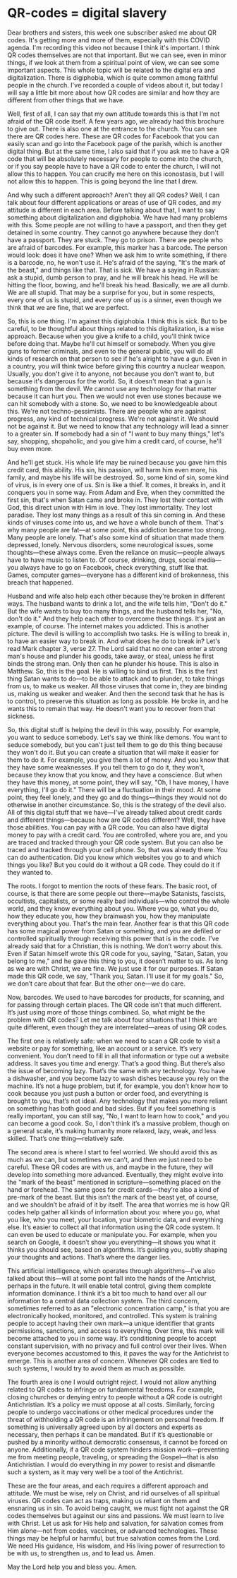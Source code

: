 # QR-codes = digital slavery

Dear brothers and sisters, this week one subscriber asked me about QR codes. It's getting more and more of them, especially with this COVID agenda. I'm recording this video not because I think it's important. I think QR codes themselves are not that important. But we can see, even in minor things, if we look at them from a spiritual point of view, we can see some important aspects. This whole topic will be related to the digital era and digitalization. There is digiphobia, which is quite common among faithful people in the church. I've recorded a couple of videos about it, but today I will say a little bit more about how QR codes are similar and how they are different from other things that we have.

Well, first of all, I can say that my own attitude towards this is that I'm not afraid of the QR code itself. A few years ago, we already had this brochure to give out. There is also one at the entrance to the church. You can see there are QR codes here. These are QR codes for Facebook that you can easily scan and go into the Facebook page of the parish, which is another digital thing. But at the same time, I also said that if you ask me to have a QR code that will be absolutely necessary for people to come into the church, or if you say people have to have a QR code to enter the church, I will not allow this to happen. You can crucify me here on this iconostasis, but I will not allow this to happen. This is going beyond the line that I drew.

And why such a different approach? Aren't they all QR codes? Well, I can talk about four different applications or areas of use of QR codes, and my attitude is different in each area. Before talking about that, I want to say something about digitalization and digiphobia. We have had many problems with this. Some people are not willing to have a passport, and then they get detained in some country. They cannot go anywhere because they don't have a passport. They are stuck. They go to prison. There are people who are afraid of barcodes. For example, this marker has a barcode. The person would look: does it have one? When we ask him to write something, if there is a barcode, no, he won't use it. He's afraid of the saying, "It's the mark of the beast," and things like that. That is sick. We have a saying in Russian: ask a stupid, dumb person to pray, and he will break his head. He will be hitting the floor, bowing, and he'll break his head. Basically, we are all dumb. We are all stupid. That may be a surprise for you, but in some respects, every one of us is stupid, and every one of us is a sinner, even though we think that we are fine, that we are perfect.

So, this is one thing. I'm against this digiphobia. I think this is sick. But to be careful, to be thoughtful about things related to this digitalization, is a wise approach. Because when you give a knife to a child, you'll think twice before doing that. Maybe he'll cut himself or somebody. When you give guns to former criminals, and even to the general public, you will do all kinds of research on that person to see if he's alright to have a gun. Even in a country, you will think twice before giving this country a nuclear weapon. Usually, you don't give it to anyone, not because you don't want to, but because it's dangerous for the world. So, it doesn't mean that a gun is something from the devil. We cannot use any technology for that matter because it can hurt you. Then we would not even use stones because we can hit somebody with a stone. So, we need to be knowledgeable about this. We're not techno-pessimists. There are people who are against progress, any kind of technical progress. We're not against it. We should not be against it. But we need to know that any technology will lead a sinner to a greater sin. If somebody had a sin of "I want to buy many things," let's say, shopping, shopaholic, and you give him a credit card, of course, he'll buy even more.

And he'll get stuck. His whole life may be ruined because you gave him this credit card, this ability. His sin, his passion, will harm him even more, his family, and maybe his life will be destroyed. So, some kind of sin, some kind of virus, is in every one of us. Sin is like a thief. It comes, it breaks in, and it conquers you in some way. From Adam and Eve, when they committed the first sin, that's when Satan came and broke in. They lost their contact with God, this direct union with Him in love. They lost immortality. They lost paradise. They lost many things as a result of this sin coming in. And these kinds of viruses come into us, and we have a whole bunch of them. That's why many people are fat—at some point, this addiction became too strong. Many people are lonely. That's also some kind of situation that made them depressed, lonely. Nervous disorders, some neurological issues, some thoughts—these always come. Even the reliance on music—people always have to have music to listen to. Of course, drinking, drugs, social media—you always have to go on Facebook, check everything, stuff like that. Games, computer games—everyone has a different kind of brokenness, this breach that happened.

Husband and wife also help each other because they're broken in different ways. The husband wants to drink a lot, and the wife tells him, "Don't do it." But the wife wants to buy too many things, and the husband tells her, "No, don't do it." And they help each other to overcome these things. It's just an example, of course. The internet makes you addicted. This is another picture. The devil is willing to accomplish two tasks. He is willing to break in, to have an easier way to break in. And what does he do to break in? Let's read Mark chapter 3, verse 27. The Lord said that no one can enter a strong man's house and plunder his goods, take away, or steal, unless he first binds the strong man. Only then can he plunder his house. This is also in Matthew. So, this is the goal. He is willing to bind us first. This is the first thing Satan wants to do—to be able to attack and to plunder, to take things from us, to make us weaker. All those viruses that come in, they are binding us, making us weaker and weaker. And then the second task that he has is to control, to preserve this situation as long as possible. He broke in, and he wants this to remain that way. He doesn't want you to recover from that sickness.

So, this digital stuff is helping the devil in this way, possibly. For example, you want to seduce somebody. Let's say we think like demons. You want to seduce somebody, but you can't just tell them to go do this thing because they won't do it. But you can create a situation that will make it easier for them to do it. For example, you give them a lot of money. And you know that they have some weaknesses. If you tell them to go do it, they won't, because they know that you know, and they have a conscience. But when they have this money, at some point, they will say, "Oh, I have money, I have everything, I'll go do it." There will be a fluctuation in their mood. At some point, they feel lonely, and they go and do things—things they would not do otherwise in another circumstance. So, this is the strategy of the devil also. All of this digital stuff that we have—I've already talked about credit cards and different things—because how are QR codes different? Well, they have those abilities. You can pay with a QR code. You can also have digital money to pay with a credit card. You are controlled, where you are, and you are traced and tracked through your QR code system. But you can also be traced and tracked through your cell phone. So, that was already there. You can do authentication. Did you know which websites you go to and which things you like? But you could do it without a QR code. They could do it if they wanted to.

The roots. I forgot to mention the roots of these fears. The basic root, of course, is that there are some people out there—maybe Satanists, fascists, occultists, capitalists, or some really bad individuals—who control the whole world, and they know everything about you. Where you go, what you do, how they educate you, how they brainwash you, how they manipulate everything about you. That's the main fear. Another fear is that this QR code has some magical power from Satan or something, and you are defiled or controlled spiritually through receiving this power that is in the code. I’ve already said that for a Christian, this is nothing. We don’t worry about this. Even if Satan himself wrote this QR code for you, saying, "Satan, Satan, you belong to me," and he gave this thing to you, it doesn’t matter to us. As long as we are with Christ, we are fine. We just use it for our purposes. If Satan made this QR code, we say, "Thank you, Satan. I’ll use it for my goals." So, we don’t care about that fear. But the other one—we do care.

Now, barcodes. We used to have barcodes for products, for scanning, and for passing through certain places. The QR code isn’t that much different. It’s just using more of those things combined. So, what might be the problem with QR codes? Let me talk about four situations that I think are quite different, even though they are interrelated—areas of using QR codes. 

The first one is relatively safe: when we need to scan a QR code to visit a website or pay for something, like an account or a service. It’s very convenient. You don’t need to fill in all that information or type out a website address. It saves you time and energy. That’s a good thing. But there’s also the issue of becoming lazy. That’s the same with any technology. You have a dishwasher, and you become lazy to wash dishes because you rely on the machine. It’s not a huge problem, but if, for example, you don’t know how to cook because you just push a button or order food, and everything is brought to you, that’s not ideal. Any technology that makes you more reliant on something has both good and bad sides. But if you feel something is really important, you can still say, "No, I want to learn how to cook," and you can become a good cook. So, I don’t think it’s a massive problem, though on a general scale, it’s making humanity more relaxed, lazy, weak, and less skilled. That’s one thing—relatively safe.

The second area is where I start to feel worried. We should avoid this as much as we can, but sometimes we can’t, and then we just need to be careful. These QR codes are with us, and maybe in the future, they will develop into something more advanced. Eventually, they might evolve into the "mark of the beast" mentioned in scripture—something placed on the hand or forehead. The same goes for credit cards—they’re also a kind of pre-mark of the beast. But this isn’t the mark of the beast yet, of course, and we shouldn’t be afraid of it by itself. The area that worries me is how QR codes help gather all kinds of information about you: where you go, what you like, who you meet, your location, your biometric data, and everything else. It’s easier to collect all that information using the QR code system. It can even be used to educate or manipulate you. For example, when you search on Google, it doesn’t show you everything—it shows you what it thinks you should see, based on algorithms. It’s guiding you, subtly shaping your thoughts and actions. That’s where the danger lies.

This artificial intelligence, which operates through algorithms—I’ve also talked about this—will at some point fall into the hands of the Antichrist, perhaps in the future. It will enable total control, giving them complete information dominance. I think it’s a bit too much to hand over all our information to a central data collection system. The third concern, sometimes referred to as an "electronic concentration camp," is that you are electronically hooked, monitored, and controlled. This system is training people to accept having their own mark—a unique identifier that grants permissions, sanctions, and access to everything. Over time, this mark will become attached to you in some way. It’s conditioning people to accept constant supervision, with no privacy and full control over their lives. When everyone becomes accustomed to this, it paves the way for the Antichrist to emerge. This is another area of concern. Whenever QR codes are tied to such systems, I would try to avoid them as much as possible.

The fourth area is one I would outright reject. I would not allow anything related to QR codes to infringe on fundamental freedoms. For example, closing churches or denying entry to people without a QR code is outright Antichristian. It’s a policy we must oppose at all costs. Similarly, forcing people to undergo vaccinations or other medical procedures under the threat of withholding a QR code is an infringement on personal freedom. If something is universally agreed upon by all doctors and experts as necessary, then perhaps it can be mandated. But if it’s questionable or pushed by a minority without democratic consensus, it cannot be forced on anyone. Additionally, if a QR code system hinders mission work—preventing me from meeting people, traveling, or spreading the Gospel—that is also Antichristian. I would do everything in my power to resist and dismantle such a system, as it may very well be a tool of the Antichrist.

These are the four areas, and each requires a different approach and attitude. We must be wise, rely on Christ, and rid ourselves of all spiritual viruses. QR codes can act as traps, making us reliant on them and ensnaring us in sin. To avoid being caught, we must fight not against the QR codes themselves but against our sins and passions. We must learn to live with Christ. Let us ask for His help and salvation, for salvation comes from Him alone—not from codes, vaccines, or advanced technologies. These things may be helpful or harmful, but true salvation comes from the Lord. We need His guidance, His wisdom, and His living power of resurrection to be with us, to strengthen us, and to lead us. Amen.

May the Lord help you and bless you. Amen.

